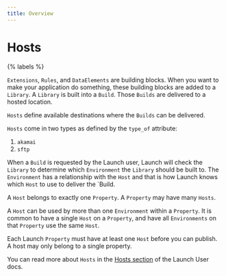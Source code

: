 ```yaml
---
title: Overview
---
```

 
# Hosts

{% labels %}

`Extensions`, `Rules`, and `DataElements` are building blocks.  When you want to make your application do something, these building blocks are added to a `Library`. A `Library` is built into a `Build`. Those `Builds` are delivered to a hosted location.

`Hosts` define available destinations where the `Builds` can be delivered.  

`Hosts` come in two types as defined by the `type_of` attribute:
1. `akamai`
1. `sftp`

When a `Build` is requested by the Launch user, Launch will check the `Library` to determine which `Environment` the `Library` should be built to.  The `Environment` has a relationship with the `Host` and that is how Launch knows which `Host` to use to deliver the `Build.

A `Host` belongs to exactly one `Property`.  A `Property` may have many `Hosts`.

A `Host` can be used by more than one `Environment` within a `Property`.  It is common to have a single `Host` on a `Property`, and have all `Environments` on that `Property` use the same `Host`.

Each Launch `Property` must have at least one `Host` before you can publish.  A host may only belong to a single property.

You can read more about `Hosts` in the [Hosts section](https://docs.adobelaunch.com/launch-reference/publishing/hosts) of the Launch User docs.
